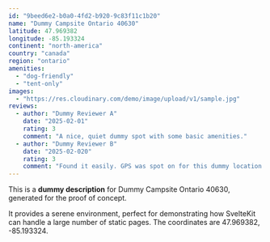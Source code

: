 ```yaml
---
id: "9beed6e2-b0a0-4fd2-b920-9c83f11c1b20"
name: "Dummy Campsite Ontario 40630"
latitude: 47.969382
longitude: -85.193324
continent: "north-america"
country: "canada"
region: "ontario"
amenities:
  - "dog-friendly"
  - "tent-only"
images:
  - "https://res.cloudinary.com/demo/image/upload/v1/sample.jpg"
reviews:
  - author: "Dummy Reviewer A"
    date: "2025-02-01"
    rating: 3
    comment: "A nice, quiet dummy spot with some basic amenities."
  - author: "Dummy Reviewer B"
    date: "2025-02-020"
    rating: 3
    comment: "Found it easily. GPS was spot on for this dummy location."
---
```


This is a **dummy description** for Dummy Campsite Ontario 40630, generated for the proof of concept.

It provides a serene environment, perfect for demonstrating how SvelteKit can handle a large number of static pages. The coordinates are 47.969382, -85.193324.
